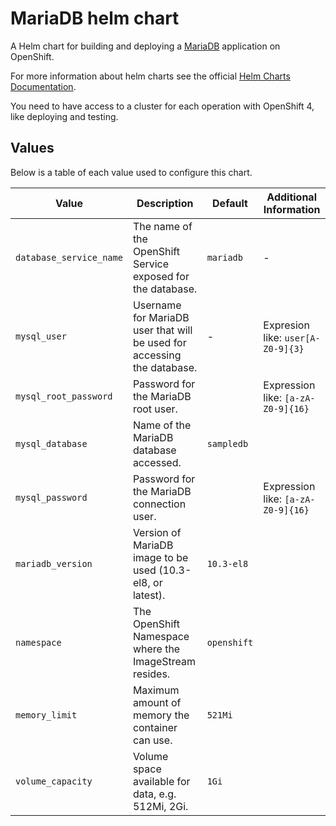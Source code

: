 # MariaDB helm chart

A Helm chart for building and deploying a [MariaDB](https://github/sclorg/mariadb-container) application on OpenShift.

For more information about helm charts see the official [Helm Charts Documentation](https://helm.sh/).

You need to have access to a cluster for each operation with OpenShift 4, like deploying and testing.

## Values
Below is a table of each value used to configure this chart.

| Value                                       | Description | Default | Additional Information |
|---------------------------------------------| ----------- | -- | ---------------------- |
| `database_service_name`                     | The name of the OpenShift Service exposed for the database. | `mariadb` | - |
| `mysql_user`                                | Username for MariaDB user that will be used for accessing the database. | - | Expresion like: `user[A-Z0-9]{3}` |
| `mysql_root_password`                       | Password for the MariaDB root user. | | Expression like: `[a-zA-Z0-9]{16}` |
| `mysql_database`                            | Name of the MariaDB database accessed. | `sampledb` |  |
| `mysql_password`                            | Password for the MariaDB connection user. |  | Expression like: `[a-zA-Z0-9]{16}` |
| `mariadb_version`                           | Version of MariaDB image to be used (10.3-el8, or latest). | `10.3-el8` |  |
| `namespace`                                 | The OpenShift Namespace where the ImageStream resides. | `openshift` | |
| `memory_limit`                              | Maximum amount of memory the container can use. | `521Mi` |  |
| `volume_capacity`                           | Volume space available for data, e.g. 512Mi, 2Gi. | `1Gi` |  |
